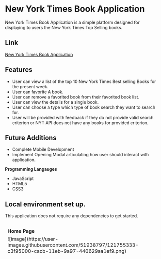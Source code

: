 # New York Times Book Application
New York Times Book Application is a simple platform designed for displaying to users the New York Times Top Selling books. 

## Link
[New York Times Book Application](https://smith-steve.github.io/ajax-project/)

## Features
- User can view a list of the top 10 New York Times Best selling Books for the present week.
- User can favorite A book.
- User can remove a favorited book from their favorited book list.
- User can view the details for a single book.
- User can choose a type which type of book search they want to search for.
- User will be provided with feedback if they do not provide valid search criterion or NYT API does not have any books for provided criterion.

## Future Additions
- Complete Mobile Development
- Implement Opening Modal articulating how user should interact with application.


**Programming Langauges**
 - JavaScript
 - HTML5
 - CSS3

## Local environment set up.
This application does not require any dependencies to get started.

##

<table>
  <thead>
    <td>
      <b> Home Page </b>
    </td>
    <tr>
      <td>
        ![image](https://user-images.githubusercontent.com/51938797/121755333-c3f95000-cacb-11eb-9a97-440629aa1ef9.png)
      </td>
    </tr>
  </thead>
</table>
